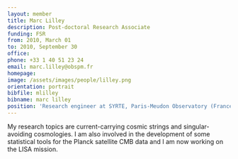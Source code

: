 ```yaml
---
layout: member
title: Marc Lilley
description: Post-doctoral Research Associate
funding: FSR
from: 2010, March 01
to: 2010, September 30
office:
phone: +33 1 40 51 23 24 
email: marc.lilley@obspm.fr
homepage:
image: /assets/images/people/lilley.png
orientation: portrait
bibfile: mlilley
bibname: marc lilley
position: 'Research engineer at SYRTE, Paris-Meudon Observatory (France)'
---
```


My research topics are current-carrying cosmic strings and
singular-avoiding cosmologies. I am also involved in the development
of some statistical tools for the Planck satellite CMB data and I am
now working on the LISA mission.
